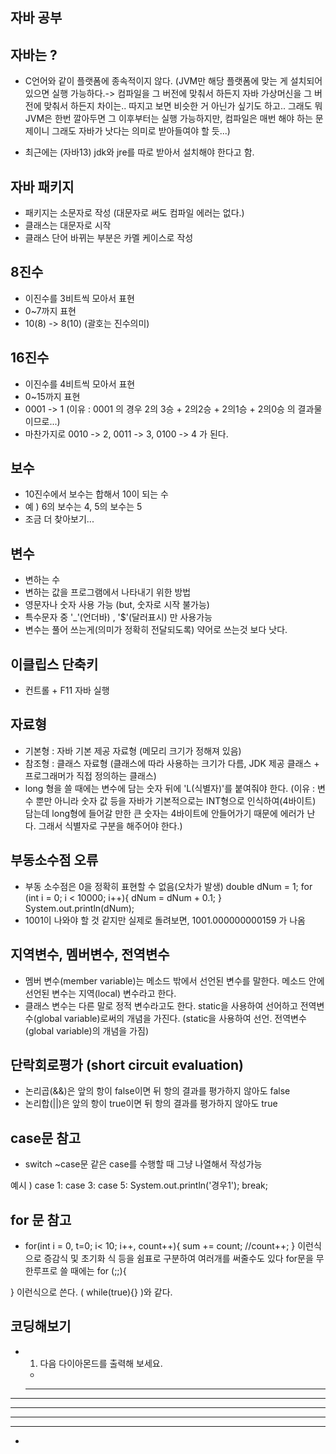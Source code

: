 ## 자바 공부
## 자바는 ?
- C언어와 같이 플랫폼에 종속적이지 않다. (JVM만 해당 플랫폼에 맞는 게 설치되어 있으면 실행 가능하다.-> 컴파일을 그 버전에 맞춰서 하든지 자바 가상머신을 그 버전에 맞춰서 하든지 차이는.. 따지고 보면 비슷한 거 아닌가 싶기도 하고..
그래도 뭐 JVM은 한번 깔아두면 그 이후부터는 실행 가능하지만, 컴파일은 매번 해야 하는 문제이니 그래도 자바가 낫다는 의미로 받아들여야 할 듯...)

- 최근에는 (자바13) jdk와 jre를 따로 받아서 설치해야 한다고 함.

## 자바 패키지
- 패키지는 소문자로 작성 (대문자로 써도 컴파일 에러는 없다.)
- 클래스는 대문자로 시작
- 클래스 단어 바뀌는 부분은 카멜 케이스로 작성

## 8진수
- 이진수를 3비트씩 모아서 표현
- 0~7까지 표현
- 10(8) -> 8(10)  (괄호는 진수의미)

## 16진수
- 이진수를 4비트씩 모아서 표현
- 0~15까지 표현
- 0001 -> 1 (이유 : 0001 의 경우 2의 3승 + 2의2승 + 2의1승 + 2의0승 의 결과물이므로...)
- 마찬가지로 0010 -> 2, 0011 -> 3, 0100 -> 4 가 된다. 

## 보수
- 10진수에서 보수는 합해서 10이 되는 수
- 예 ) 6의 보수는 4, 5의 보수는 5
- 조금 더 찾아보기...

## 변수
- 변하는 수
- 변하는 값을 프로그램에서 나타내기 위한 방법
- 영문자나 숫자 사용 가능 (but, 숫자로 시작 불가능)
- 특수문자 중 '_'(언더바) , '$'(달러표시) 만 사용가능
- 변수는 풀어 쓰는게(의미가 정확히 전달되도록) 약어로 쓰는것 보다 낫다.

## 이클립스 단축키
- 컨트롤 + F11 자바 실행


## 자료형
- 기본형 : 자바 기본 제공 자료형 (메모리 크기가 정해져 있음)
- 참조형 : 클래스 자료형 (클래스에 따라 사용하는 크기가 다름, JDK 제공 클래스 + 프로그래머가 직접 정의하는 클래스)
- long 형을 쓸 때에는 변수에 담는 숫자 뒤에 'L(식별자)'를 붙여줘야 한다.
  (이유 : 변수 뿐만 아니라 숫자 값 등을 자바가 기본적으로는 INT형으로 인식하여(4바이트) 담는데 long형에 들어갈 만한 큰 숫자는 4바이트에 안들어가기 때문에 에러가 난다. 그래서 식별자로 구분을 해주어야 한다.)

## 부동소수점 오류
- 부동 소수점은 0을 정확히 표현할 수 없음(오차가 발생)
  double dNum = 1;
  for (int i = 0; i < 10000; i++){
      dNum = dNum + 0.1;
  }
  System.out.println(dNum); 
- 1001이 나와야 할 것 같지만 실제로 돌려보면, 1001.000000000159 가 나옴

## 지역변수, 멤버변수, 전역변수
- 멤버 변수(member variable)는 메소드 밖에서 선언된 변수를 말한다. 메소드 안에 선언된 변수는 지역(local) 변수라고 한다.
- 클래스 변수는 다른 말로 정적 변수라고도 한다. static을 사용하여 선어하고 전역변수(global variable)로써의 개념을 가진다. (static을 사용하여 선언. 전역변수(global variable)의 개념을 가짐)

## 단락회로평가 (short circuit evaluation)
- 논리곱(&&)은 앞의 항이 false이면 뒤 항의 결과를 평가하지 않아도 false
- 논리합(||)은 앞의 항이 true이면 뒤 항의 결과를 평가하지 않아도 true

## case문 참고
- switch ~case문
같은 case를 수행할 때 그냥 나열해서 작성가능

예시 )
case 1: case 3: case 5:
  System.out.println('경우1');
 break;

## for 문 참고
- for(int i = 0, t=0; i< 10; i++, count++){
  sum += count;
  //count++; 
}
이런식으로 증감식 및 초기화 식 등을 쉼표로 구분하여 여러개를 써줄수도 있다
for문을 무한루프로 쓸 때에는
for (;;){

}
이런식으로 쓴다. ( while(true){} )와 같다.

## 코딩해보기
- 1. 다음 다이아몬드를 출력해 보세요.
   *
  ***
 *****
*******
 *****
  ***
   *